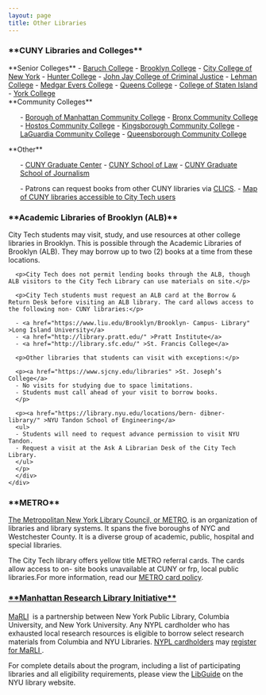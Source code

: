 ```yaml
--- 
layout: page
title: Other Libraries
---  
```

<div class="card- group">
  <div class="card card- default">
    <div class="card- heading">
      <h3 class="card- title">
        **CUNY Libraries and Colleges**
      </h3>
    </div>
    <div>
      <div class="card- body">
        <div class="row">
        <div class="col- md- 4">
**Senior Colleges**
- <a href="https://library.baruch.cuny.edu/" target="_blank" >Baruch College</a>
- <a href="http://academic.brooklyn.cuny.edu/library/" target="_blank" >Brooklyn College</a>
- <a href="http://www.ccny.cuny.edu/library/" target="_blank" >City College of New York</a>
- <a href="http://library.hunter.cuny.edu/" target="_blank" >Hunter College</a>
- <a href="http://www.lib.jjay.cuny.edu/" target="_blank" >John Jay College of Criminal Justice</a>
- <a href="https://www.lehman.edu/library/" target="_blank" >Lehman College</a>
- <a href="http://www.mec.cuny.edu/library" target="_blank" >Medgar Evers College</a>
- <a href="http://www.qc.edu/Library/index.html" target="_blank" >Queens College</a>
- <a href="http://www.library.csi.cuny.edu/" target="_blank" >College of Staten Island</a>
- <a href="http://www.york.cuny.edu/library/" target="_blank" >York College</a></ul></ul>
</div>
<div class="col- md- 4">
**Community Colleges**<ul>
- <a href="http://lib1.bmcc.cuny.edu/lib/" target="_blank" >Borough of Manhattan Community College</a>
- <a href="http://www.bcc.cuny.edu/library/" target="_blank" >Bronx Community College</a>
- <a href="http://www.hostos.cuny.edu/library/index.htm" target="_blank" >Hostos Community College</a>
- <a href="https://www.kbcc.cuny.edu/kcclibrary/Homepage.html" target="_blank" >Kingsborough Community College</a>
- <a href="http://www.lagcc.cuny.edu/library/" target="_blank" >LaGuardia Community College</a>
- <a href="http://www.qcc.cuny.edu/library/" target="_blank" >Queensborough Community College</a></ul></ul>
 </div>
<div class="col- md- 4">
**Other**<ul>- <a href="http://library.gc.cuny.edu/" target="_blank" >CUNY Graduate Center</a>
- <a href="http://www.law.cuny.edu/library/" target="_blank" >CUNY School of Law</a>
- <a href="http://www.journalism.cuny.edu/research- center/" target="_blank" >CUNY Graduate School of Journalism</font></a></ul>
</div> 
</div>
<div class="col- md- 12">
<ul>
- Patrons can request books from other CUNY libraries via <a href="https://library.citytech.cuny.edu/help/how/clics.php" >CLICS</a>.
- <a href="https://kokomoto.carto.com/builder/7f1a1151- 7e8e- 4044- aab4- b068d2c6695b/embed" >Map of CUNY libraries accessible to City Tech users</a>
</ul>
</div>
</div>
</div>
</div>
</div> 

 <div class="card- group">
  <div class="card card- default">
    <div class="card- heading">
      <h4 class="card- title">
        <h3>**Academic Libraries of Brooklyn (ALB)**</h3>
      </h4>
    </div>
    <div>
      <div class="card- body">
      <p>City Tech students may visit, study, and use resources at other college libraries in Brooklyn. This is possible through the Academic Libraries of Brooklyn (ALB). They may borrow up to two (2) books at a time from these locations.</p>

      <p>City Tech does not permit lending books through the ALB, though ALB visitors to the City Tech Library can use materials on site.</p>

      <p>City Tech students must request an ALB card at the Borrow & Return Desk before visiting an ALB library. The card allows access to the following non- CUNY libraries:</p>

      - <a href="https://www.liu.edu/Brooklyn/Brooklyn- Campus- Library" >Long Island University</a>
      - <a href="http://library.pratt.edu/" >Pratt Institute</a>
      - <a href="http://library.sfc.edu/" >St. Francis College</a>

      <p>Other libraries that students can visit with exceptions:</p>

      <p><a href="https://www.sjcny.edu/libraries" >St. Joseph’s College</a>
      - No visits for studying due to space limitations.
      - Students must call ahead of your visit to borrow books.
      </p>

      <p><a href="https://library.nyu.edu/locations/bern- dibner- library/" >NYU Tandon School of Engineering</a>
      <ul>
      - Students will need to request advance permission to visit NYU Tandon.
      - Request a visit at the Ask A Librarian Desk of the City Tech Library.
      </ul>
      </p>
      </div>
    </div>
  </div>
</div> 

 <div class="card- group">
  <div class="card card- default">
    <div class="card- heading">
      <h4 class="card- title">
        <h3>**METRO**</h3>
      </h4>
    </div>
    <div id="METRO" class="card">
      <div class="card- body"><p><a href="http://www.metro.org/" target="_blank" >The Metropolitan New York Library Council, or METRO</a>, is an organization of libraries and library systems. It spans the five boroughs of NYC and Westchester County. It is a diverse group of academic, public, hospital and special libraries.</p>
<p>The City Tech library offers yellow title METRO referral cards. The cards allow access to on- site books unavailable at CUNY or frp, local public libraries.For more information, read our&nbsp;<a href="http://library.citytech.cuny.edu/policies/access/metrocard.php" https://library.nyu.edu/locations/bern- dibner- library/>METRO card policy</a>.</p></div>
    </div>
  </div>
</div> 

 <div class="card- group">
  <div class="card card- default">
    <div class="card- heading">
      <h4 class="card- title">
        <a data- toggle="collapse" href="#MARLI"><h3>**Manhattan Research Library Initiative**</h3></a>
      </h4>
    </div>
    <div id="MARLI" class="card- collapse collapse in">
      <div class="card- body"><p><a href="http://www.nypl.org/help/finding- things/MaRLI" target="_blank" >MaRLI</a>&nbsp; is a partnership between New York Public Library, Columbia University, and New York University. Any NYPL cardholder who has exhausted local research resources is eligible to borrow select research materials from Columbia and NYU Libraries. <a href="http://www.nypl.org/help/library- card" target="_blank" >NYPL cardholders</a> may <a href="http://www.nypl.org/MaRLI- application" target="_blank" >register for MaRLI&nbsp;</a>.</p>
<p>For complete details about the program, including a list of participating libraries and all eligibility requirements, please view the&nbsp;<a href="http://marli.libguides.com/content.php?pid=194135&amp;sid=1627106" target="_blank" >LibGuide</a>&nbsp;on the NYU library website.</p>
</div>
    </div>
  </div>
</div> 
